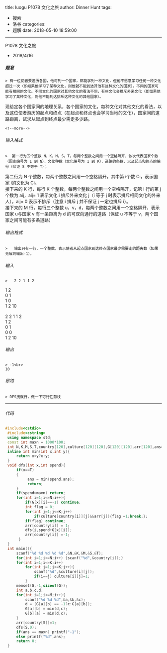 title: luogu P1078 文化之旅
author: Dinner Hunt
tags:
  - 搜索
  - 洛谷
categories:
  - 题解
date: 2018-05-10 18:59:00
---
P1078 文化之旅
* 2018/4/16

 ##### 题意  
    > 有一位使者要游历各国，他每到一个国家，都能学到一种文化，但他不愿意学习任何一种文化超过一次（即如果他学习了某种文化，则他就不能到达其他有这种文化的国家）。不同的国家可能有相同的文化。不同文化的国家对其他文化的看法不同，有些文化会排斥外来文化（即如果他学习了某种文化，则他不能到达排斥这种文化的其他国家）。  
现给定各个国家间的地理关系，各个国家的文化，每种文化对其他文化的看法，以及这位使者游历的起点和终点（在起点和终点也会学习当地的文化），国家间的道路距离，试求从起点到终点最少需走多少路。
    
    <!--more-->

 ###### 输入格式
    >  第一行为五个整数 N，K，M，S，T，每两个整数之间用一个空格隔开，依次代表国家个数（国家编号为 1 到 N），文化种数（文化编号为 1 到 K），道路的条数，以及起点和终点的编号（保证 S 不等于 T）；  
第二行为 N 个整数，每两个整数之间用一个空格隔开，其中第 i个数 Ci，表示国家 i的文化为 Ci。  
接下来的 K 行，每行 K 个整数，每两个整数之间用一个空格隔开，记第 i 行的第 j 个数为 aij，aij= 1 表示文化 i 排斥外来文化 j（i 等于 j 时表示排斥相同文化的外来人），aij= 0 表示不排斥（注意 i 排斥 j 并不保证 j 一定也排斥 i）。  
接下来的 M 行，每行三个整数 u，v，d，每两个整数之间用一个空格隔开，表示国家 u与国家 v 有一条距离为 d 的可双向通行的道路（保证 u 不等于 v，两个国家之间可能有多条道路）  

 ######  输出格式  
    >   输出只有一行，一个整数，表示使者从起点国家到达终点国家最少需要走的距离数（如果无解则输出-1）。

 ######  输入  
    >   2 2 1 1 2   
1 2   
0 1   
1 0   
1 2 10  <br>  
2 2 1 1 2   
1 2   
0 1   
0 0   
1 2 10 

 ######  输出
    > -1<br>  
    10

 ###### 思路  
    > DFS搜就行，做一下可行性剪枝
---       
 ###### 代码
      
   ```cpp
   #include<cstdio>
    #include<cstring>
    using namespace std;
    const int maxn = 1000*100;
    int N,K,M,S,T,country[120],culture[120][120],G[120][120],arr[120],ans=maxn;//城市的文化，文化排除i是否排除j,路径 不存在时为-1，当前已学文化，结果
    inline int min(int x,int y){
        return x<y?x:y;
    }
    void dfs(int x,int spend){
        if(x==T)
        {
             ans = min(spend,ans);
             return;
        }
        if(spend>maxn) return;
        for(int i=1;i<=N;i++){
            if(G[x][i]==-1) continue;
            int flag = 0;
            for(int j=1;j<=K;j++)
                if(culture[country[i]][j]&&arr[j]){flag =1;break;};
            if(flag) continue;
            arr[country[i]] = 1;
            dfs(i,spend+G[x][i]);
            arr[country[i]] =-1;
         }
    }
    int main(){
        scanf("%d %d %d %d %d",&N,&K,&M,&S,&T);
        for(int i=1;i<=N;i++) {scanf("%d",&country[i]);}
        for(int i=1;i<=K;i++)
            for(int j=1;j<=K;j++){
                scanf("%d",&culture[i][j]);
                if(i==j) culture[i][j]=1;
            }
        memset(G,-1,sizeof(G));
        int a,b,c,d;
        for(int i=1;i<=M;i++){
            scanf("%d %d %d",&a,&b,&c);
            d = (G[a][b] == -1?c:G[a][b]);
            G[a][b] = min(d,c);
            G[b][a] = min(d,c);
        }
        arr[country[S]]=1;
        dfs(S,0);
        if(ans == maxn) printf("-1");
        else printf("%d",ans);
        return 0;
    }
 ```